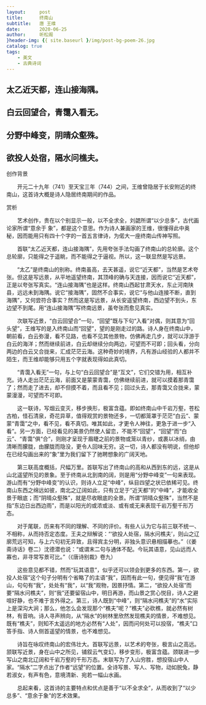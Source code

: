 ```yaml
---
layout:     post
title:      终南山
subtitle:   唐 王维
date:       2020-06-25
author:     听松阁
}header-img: {{ site.baseurl }/img/post-bg-poem-26.jpg
catalog: true
tags:
    - 美文
    - 古典诗词
---
```


## 太乙近天都，连山接海隅。

## 白云回望合，青霭入看无。

## 分野中峰变，阴晴众壑殊。

## 欲投人处宿，隔水问樵夫。



创作背景

　　开元二十九年（741）至天宝三年（744）之间，王维曾隐居于长安附近的终南山，这首诗大概是诗人隐居终南期间的作品。





赏析



　　艺术创作，贵在以个别显示一般，以不全求全，刘勰所谓“以少总多”，古代画论家所谓“意余于 象”，都是这个意思。作为诗人兼画家的王维，很懂得此中奥秘，因而能用只有四十个字的一首五言律诗，为偌大一座终南山传神写照。



　　首联“太乙近天都，连山接海隅”，先用夸张手法勾画了终南山的总轮廓。这个总轮廓，只能得之于遥眺，而不能得之于逼视。所以，这一联显然是写远景。



　　“太乙”是终南山的别称。终南虽高，去天甚遥，说它“近天都”，当然是艺术夸张。但这是写远景，从平地遥望终南，其顶峰的确与天连接，因而说它“近天都”，正是以夸张写真实。“连山接海隅”也是这样。终南山西起甘肃天水，东止河南陕县，远远未到海隅。说它“接海隅”，固然不合事实，说它“与他山连接不断，直到海隅”，又何尝符合事实？然而这是写远景，从长安遥望终南，西边望不到头，东边望不到尾。用“连山接海隅”写终南远景，虽夸张而愈见真实。



　　次联写近景，“白云回望合”一句，“回望”既与下句“入看”对偶，则其意为“回头望”，王维写的是入终南山而“回望”，望的是刚走过的路。诗人身在终南山中，朝前看，白云弥漫，看不见路，也看不见其他景物，仿佛再走几步，就可以浮游于白云的海洋；然而继续前进，白云却继续分向两边，可望而不可即；回头看，分向两边的白云又合拢来，汇成茫茫云海。这种奇妙的境界，凡有游山经验的人都并不陌生，而王维却能够只用五个字就表现得如此真切。



　　“青霭入看无”一句，与上句“白云回望合”是“互文”，它们交错为用，相互补充。诗人走出茫茫云海，前面又是蒙蒙青霭，仿佛继续前进，就可以摸着那青霭了；然而走了进去，却不但摸不着，而且看不见；回过头去，那青霭又合拢来，蒙蒙漫漫，可望而不可即。



　　这一联诗，写烟云变灭，移步换形，极富含蕴。即如终南山中千岩万壑，苍松古柏，怪石清泉，奇花异草，值得观赏的景物还多，一切都笼罩于茫茫“白云”、蒙蒙“青霭”之中，看不见，看不真切。唯其如此，才更令人神往，更急于进一步“入看”。另一方面，已经看见的美景仍然使人留恋，不能不“回望”，“回望”而“白云”、“青霭”俱“合”，则刚才呈现于眉睫之前的景物或笼以青纱，或裹以冰绡，由清晰而朦胧，由朦胧而隐没，更令人回味无穷。这一切，诗人都没有明说，但他却在已经勾画出来的“象”里为我们留下了驰聘想象的广阔天地。



　　第三联高度概括，尺幅万里。首联写出了终南山的高和从西到东的远，这是从山北遥望所见的景象。至于终南从北到南的阔，则是用“分野中峰变”一句来表现。游山而有“分野中峰变”的认识，则诗人立足“中峰”，纵目四望之状已依稀可见。终南山东西之绵远如彼，南北之辽阔如此，只有立足于“近天都”的“中峰”，才能收全景于眼底；而“阴晴众壑殊”，就是尽收眼底的全景。所谓“阴晴众壑殊”，当然不是指“东边日出西边雨”，而是以阳光的或浓或淡、或有或无来表现千岩万壑千形万态。



　　对于尾联，历来有不同的理解、不同的评价。有些人认为它与前三联不统一、不相称，从而持否定态度。王夫之辩解说：“‘欲投人处宿，隔水问樵夫’，则山之辽廓荒远可知，与上六句初无异致，且得宾主分明，非独头意识悬相描摹也。”（《姜斋诗话》卷二）沈德潜也说：“或谓末二句与通体不配。今玩其语意，见山远而人寡也，非寻常写景可比。”（《唐诗别裁》卷九）



　　这些意见都不错，然而“玩其语意”，似乎还可以领会到更多的东西。第一，欲投人处宿”这个句子分明有个省略了的主语“我”，因而有此一句，便见得“我”在游山，句句有“我”，处处有“我”，以“我”观物，因景抒情。第二，“欲投人处宿”而要“隔水问樵夫”，则“我”还要留宿山中，明日再游，而山景之赏心悦目，诗人之避喧好静，也不难于言外得之。第三，诗人既到“中峰”，则“隔水问樵夫”的“水”实际上是深沟大涧；那么，他怎么会发现那个“樵夫”呢？“樵夫”必砍樵，就必然有树林，有音响。诗人寻声辨向，从“隔水”的树林里欣然发现樵夫的情景，不难想见。既有“樵夫”，则知不太遥远的地方必然有“人处”，因而问何处可以投宿，“樵夫”口答手指、诗人侧首遥望的情景，也不难想见。



　　诗旨在咏叹终南山的宏伟壮大。首联写远景，以艺术的夸张，极言山之高远。颔联写近景，身在山中之所见，铺叙云气变幻，移步变形，极富含蕴。颈联进一步写山之南北辽阔和千岩万壑的千形万态。末联写为了入山穷胜，想投宿山中人家。“隔水”二字点出了作者“远望”的位置。全诗写景、写人、写物，动如脱兔，静若淑女，有声有色，意境清新、宛若一幅山水画。



　　总起来看，这首诗的主要特点和优点是善于“以不全求全”，从而收到了“以少总多”、“意余于象”的艺术效果。
